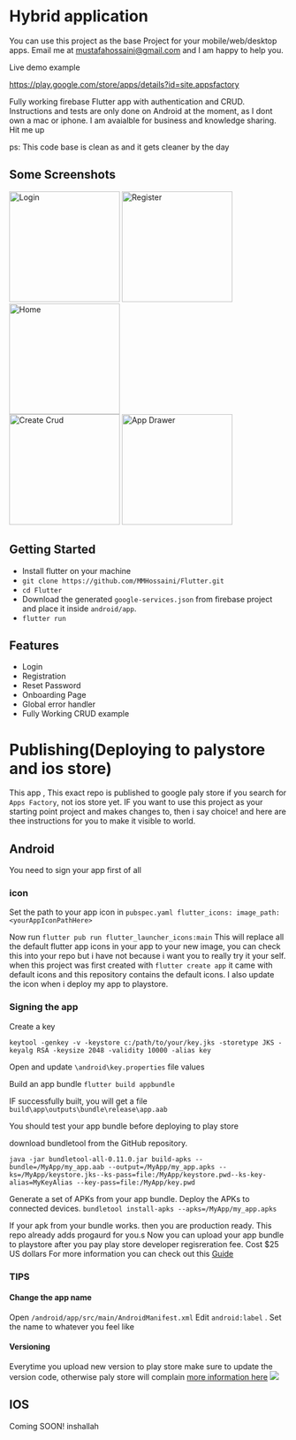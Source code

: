 # Hybrid application
You can use this project as the base Project for your mobile/web/desktop apps.
Email me at mustafahossaini@gmail.com and I am happy to help you.

Live demo example

https://play.google.com/store/apps/details?id=site.appsfactory



Fully working firebase Flutter app with authentication and CRUD.
Instructions and tests are only done on Android at the moment,
as I dont own a mac or iphone.
I am avaialble for business and knowledge sharing. Hit me up

ps: This code base is clean as and it gets cleaner by the day
## Some Screenshots
<div>
<img src="https://imgur.com/ZASwk0x.jpg" alt="Login" width="200"/>
<img src="https://imgur.com/4TJK8LH.jpg" alt="Register" width="200"/>
<img src="https://imgur.com/ApX2iB9.jpg" alt="Home" width="200"/>
</div>
<div>
<img src="https://imgur.com/s41c9qU.jpg" alt="Create Crud" width="200"/>
<img src="https://imgur.com/Vre3Mxb.jpg" alt="App Drawer" width="200"/>
</div> 


## Getting Started

* Install flutter on your machine
* `git clone https://github.com/MMHossaini/Flutter.git`
* `cd Flutter`
* Download the generated `google-services.json` from firebase project and place it inside `android/app`. 
* `flutter run`


## Features

* Login
* Registration
* Reset Password
* Onboarding Page
* Global error handler
* Fully Working CRUD example


# Publishing(Deploying to palystore and ios store)

This app , This exact repo is published to google paly store if you search for `Apps Factory`, not ios store yet. 
IF you want to use this project as your starting point project and makes changes to, then i say choice! and here are thee instructions for you to make it visible to world.

## Android 
You need to sign your app first of all

### icon
Set the path to your app icon in `pubspec.yaml flutter_icons: image_path: <yourAppIconPathHere>`

Now run `flutter pub run flutter_launcher_icons:main`
This will replace all the default flutter app icons in your app to your new image, you can check this into your repo but i have not because i want you to really try it your self. when this project was first created with `flutter create app` it came with default icons and this repository contains the default icons. I also update the icon when i deploy my app to playstore. 

### Signing the app
Create a key 

`keytool -genkey -v -keystore c:/path/to/your/key.jks -storetype JKS -keyalg RSA -keysize 2048 -validity 10000 -alias key
`

Open and update `\android\key.properties` file values

Build an app bundle
`flutter build appbundle`

IF successfully built, you will get a file `build\app\outputs\bundle\release\app.aab`

You should test your app bundle before deploying to play store

download bundletool from the GitHub repository.

`java -jar bundletool-all-0.11.0.jar build-apks --bundle=/MyApp/my_app.aab --output=/MyApp/my_app.apks --ks=/MyApp/keystore.jks--ks-pass=file:/MyApp/keystore.pwd--ks-key-alias=MyKeyAlias --key-pass=file:/MyApp/key.pwd`

Generate a set of APKs from your app bundle.
Deploy the APKs to connected devices.
`bundletool install-apks --apks=/MyApp/my_app.apks`

If your apk from your bundle works. then you are production ready.
This repo already adds progaurd for you.s
Now you can upload your app bundle to playstore after you pay play store developer regisreration fee. Cost $25 US dollars
For more information you can check out this [Guide](https://flutter.dev/docs/deployment/android)

### TIPS 
#### Change the app name 
Open `/android/app/src/main/AndroidManifest.xml`
Edit `android:label` . Set the name to whatever you feel like

#### Versioning
Everytime you upload new version to play store make sure to update the version code, otherwise paly store will complain
[more information here](https://stackoverflow.com/a/56970752/889376)
<img src="https://imgur.com/KbSIa13.jpg"/>

## IOS 
Coming SOON! inshallah 
